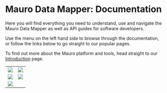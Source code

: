 # Mauro Data Mapper: Documentation

Here you will find everything you need to understand, use and navigate the Mauro Data Mapper as well as API guides for software developers.

Use the menu on the left hand side to browse through the documentation, or follow the links below to go straight to our popular pages.

To find out more about the Mauro platform and tools, head straight to our [Introduction](about/introduction) page.

<table class="front-page-links">
<tr>
<td><a href="glossary/glossary"><img src="../home/glossary-button-rsz.png"/></a></td>
<td><a href="user-guides/introduction"><img src="../home/user-guides-button-rsz.png"/></a></td>
</tr>
<tr >
<td><a href="tutorials/introduction"><img src="../home/tutorials-button-rsz.png"/></a></td>
<td><a href="rest-api/introduction"><img src="../home/api-documentation-button-rsz.png"/></a></td>
</tr>
<tr>
<td colspan="2"><a href="community/support"><img src="../home/community-button-rsz.png"/></a></td>
</tr>
</table>
